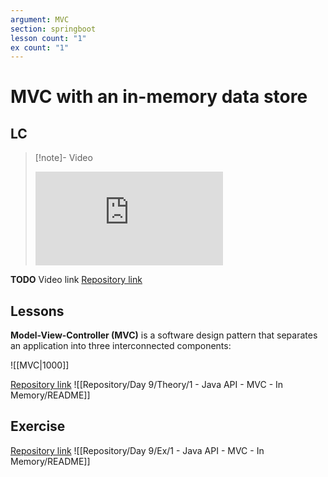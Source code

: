 ```yaml
---
argument: MVC
section: springboot
lesson count: "1"
ex count: "1"
---
```

# MVC with an in-memory data store
## LC
> [!note]- Video
> <div class="iframe-container"> <iframe src="https://us02web.zoom.us/rec/share/ahTAhZ2E98SGPfo_EqDMwMNmZl-9Geg-vONVs_IiudL0mmJ4aJ9PUA49W5XYg4Zz.Ylss_OjGjcBssJAw" frameborder="0" allowfullscreen></iframe> </div>

**TODO** Video link
[Repository link](https://github.com/Guybrush3791/boolean-uk-2-java-mvc.git)

## Lessons
**Model-View-Controller (MVC)** is a software design pattern that separates an application into three interconnected components:

![[MVC|1000]]


[Repository link](https://github.com/boolean-uk/java-api-mvc-in-memory-workshop.git)
![[Repository/Day 9/Theory/1 - Java API - MVC - In Memory/README]]

## Exercise
[Repository link](https://github.com/boolean-uk/java-api-mvc-in-memory.git)
![[Repository/Day 9/Ex/1 - Java API - MVC - In Memory/README]]